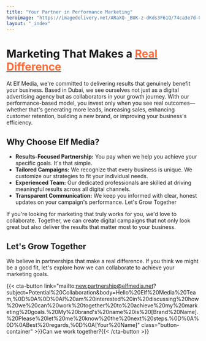 ```yaml
---
title: "Your Partner in Performance Marketing"
heroimage: "https://imagedelivery.net/ARaXQ-_BUK-z-dKds3F61Q/74ca3e7d-03ec-4bc4-231c-bfaebf92e700/ContentVariant005desk"
layout: "_index"
---
```


# Marketing That Makes a <ins><span style="color: #FF6A37;">Real Difference</span></ins>

At Elf Media, we're committed to delivering results that genuinely benefit your business. Based in Dubai, we see ourselves not just as a digital advertising agency but as collaborators in your growth journey. With our performance-based model, you invest only when you see real outcomes—whether that's generating more leads, increasing sales, enhancing customer retention, building a new brand, or improving your business's efficiency.

## Why Choose Elf Media?

- **Results-Focused Partnership:** You pay when we help you achieve your specific goals. It's that simple.
- **Tailored Campaigns:** We recognize that every business is unique. We customize our strategies to fit your individual needs.
- **Experienced Team:** Our dedicated professionals are skilled at driving meaningful results across all digital channels.
- **Transparent Communication:** We keep you informed with clear, honest updates on your campaign's performance.
Let's Grow Together

If you're looking for marketing that truly works for you, we'd love to collaborate. Together, we can create digital campaigns that not only look great but also deliver the results that matter most to your business.

## Let's Grow Together

We believe in partnerships that make a real difference. If you think we might be a good fit, let's explore how we can collaborate to achieve your marketing goals.

{{< cta-button link="mailto:new.partnership@elfmedia.net?subject=Potential%20Collaboration&body=Hello%20Elf%20Media%20Team,%0D%0A%0D%0AI%20am%20interested%20in%20discussing%20how%20we%20can%20work%20together%20to%20achieve%20my%20marketing%20goals.%20My%20brand's%20name%20is%20[Brand%20Name].%20Please%20let%20me%20know%20the%20next%20steps.%0D%0A%0D%0ABest%20regards,%0D%0A[Your%20Name]" class="button-container" >}}Can we work together?{{< /cta-button >}}

